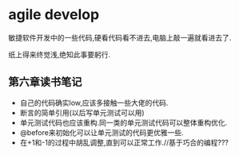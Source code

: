 # agile develop

敏捷软件开发中的一些代码,硬看代码看不进去,电脑上敲一遍就看进去了.

纸上得来终觉浅,绝知此事要躬行.

## 第六章读书笔记

- 自己的代码确实low,应该多接触一些大佬的代码.
- 断言的简单引用(以后写单元测试可以用)
- 单元测试代码也应该重构.同一类的单元测试代码可以整体重构优化.
- @before来初始化可以让单元测试的代码更优雅一些.
- 在+1和-1的过程中胡乱调整,直到可以正常工作.//基于巧合的编程???
